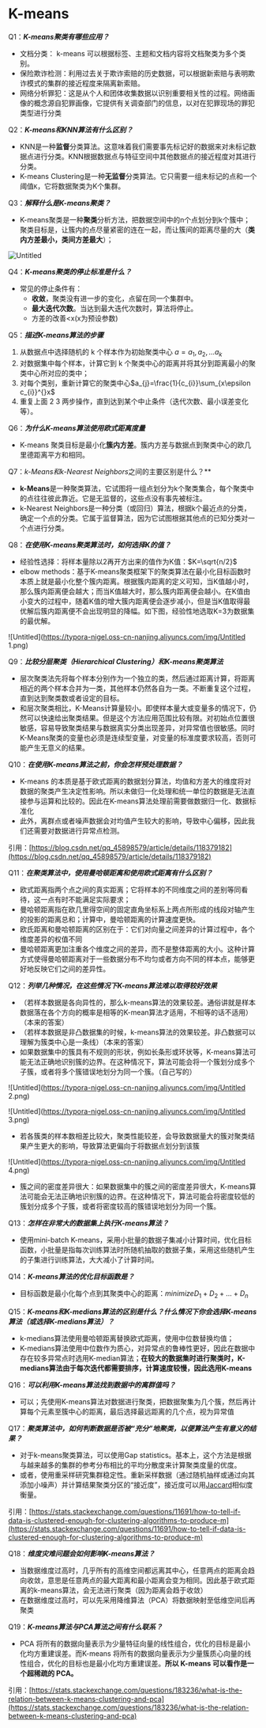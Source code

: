 # K-means

Q1：***K-means聚类有哪些应用？***

- 文档分类： k-means 可以根据标签、主题和文档内容将文档聚类为多个类别。
- 保险欺诈检测：利用过去关于欺诈索赔的历史数据，可以根据新索赔与表明欺诈模式的集群的接近程度来隔离新索赔。
- 网络分析罪犯：这是从个人和团体收集数据以识别重要相关性的过程。网络画像的概念源自犯罪画像，它提供有关调查部门的信息，以对在犯罪现场的罪犯类型进行分类

Q2：***K-means和KNN算法有什么区别？***

- KNN是一种**监督**分类算法。这意味着我们需要事先标记好的数据来对未标记数据点进行分类。KNN根据数据点与特征空间中其他数据点的接近程度对其进行分类。
- K-means Clustering是一种**无监督**分类算法。它只需要一组未标记的点和一个阈值`K`，它将数据聚类为K个集群。

Q3：***解释什么是K-means聚类？***

- K-means聚类是一种**聚类**分析方法，把数据空间中的n个点划分到k个簇中；聚类目标是，让簇内的点尽量紧密的连在一起，而让簇间的距离尽量的大（**类内方差最小，类间方差最大**）；

![Untitled](https://typora-nigel.oss-cn-nanjing.aliyuncs.com/img/Untitled.png)

Q4：***K-means聚类的停止标准是什么？***

- 常见的停止条件有：
    - **收敛**，聚类没有进一步的变化，点留在同一个集群中。
    - **最大迭代次数**。当达到最大迭代次数时，算法将停止。
    - 方差的改善<x(x为预设参数)

Q5：***描述K-means算法的步骤***

1. 从数据点中选择随机的 k 个样本作为初始聚类中心 $a=a_{1},a_{2},...a_{k}$
2. 对数据集中每个样本，计算它到 k 个聚类中心的距离并将其分到距离最小的聚类中心所对应的类中；
3. 对每个类别，重新计算它的聚类中心$a_{j}=\frac{1}{c_{i}}\sum_{x\epsilon c_{i}}^{}x$
4. 重复上面 2 3 两步操作，直到达到某个中止条件（迭代次数、最小误差变化等）。

Q6：***为什么K-means算法使用欧式距离度量***

- K-means 聚类目标是最小化**簇内方差**。簇内方差与数据点到聚类中心的欧几里德距离平方和相同。

Q7：***k-Means*和*k-Nearest Neighbors*之间的主要区别是什么？**

- **k-Means**是一种聚类算法，它试图将一组点划分为k个聚类集合，每个聚类中的点往往彼此靠近。它是无监督的，这些点没有事先被标注。
- k-Nearest Neighbors是一种分类（或回归）算法，根据k个最近点的分类，确定一个点的分类。它属于监督算法，因为它试图根据其他点的已知分类对一个点进行分类。

Q8：***在使用K-means聚类算法时，如何选择K的值？***

- 经验性选择：将样本量除以2再开方出来的值作为K值：$K=\sqrt{n/2}$
- elbow methods：基于K-means聚类框架下的聚类算法在最小化目标函数时本质上就是最小化整个簇内距离。根据簇内距离的定义可知，当K值越小时，那么簇内距离便会越大；而当K值越大时，那么簇内距离便会越小。在K值由小变大的过程中，随着K值的增大簇内距离便会逐步减小，但是当K值取得最优解后簇内距离便不会出现明显的降幅。如下图，经验性地选取K=3为数据集的最优解。

![Untitled](https://typora-nigel.oss-cn-nanjing.aliyuncs.com/img/Untitled 1.png)

Q9：***比较分层聚类（Hierarchical Clustering）和K-means聚类算法***

- 层次聚类法先将每个样本分别作为一个独立的类，然后通过距离计算，将距离相近的两个样本合并为一类，其他样本仍然各自为一类。不断重复这个过程，直到达到聚类数或者设定的目标。
- 和层次聚类相比，K-Means计算量较小。即使样本量大或变量多的情况下，仍然可以快速给出聚类结果。但是这个方法应用范围比较有限。对初始点位置很敏感，容易导致聚类结果与数据真实分类出现差异，对异常值也很敏感。同时K-Means聚类的变量也必须是连续型变量，对变量的标准度要求较高，否则可能产生无意义的结果。

Q10：***在使用K-means算法之前，你会怎样预处理数据？***

- K-means 的本质是基于欧式距离的数据划分算法，均值和方差大的维度将对数据的聚类产生决定性影响。所以未做归一化处理和统一单位的数据是无法直接参与运算和比较的。因此在K-means算法处理前需要做数据归一化、数据标准化
- 此外，离群点或者噪声数据会对均值产生较大的影响，导致中心偏移，因此我们还需要对数据进行异常点检测。

引用：[https://blog.csdn.net/qq_45898579/article/details/118379182](https://blog.csdn.net/qq_45898579/article/details/118379182)

Q11：***在聚类算法中，使用曼哈顿距离和使用欧式距离有什么区别？***

- 欧式距离指两个点之间的真实距离；它将样本的不同维度之间的差别等同看待，这一点有时不能满足实际要求；
- 曼哈顿距离指在欧几里得空间的固定直角坐标系上两点所形成的线段对轴产生的投影的距离总和；计算中，曼哈顿距离的计算速度更快。
- 欧氏距离和曼哈顿距离的区别在于：它们对向量之间差异的计算过程中，各个维度差异的权值不同
- 曼哈顿距离更加注重各个维度之间的差异，而不是整体距离的大小。这种计算方式使得曼哈顿距离对于一些数据分布不均匀或者方向不同的样本点，能够更好地反映它们之间的差异性。

Q12：***列举几种情况，在这些情况下K-means算法难以取得较好效果***

- （若样本数据是各向异性的，那么k-means算法的效果较差。通俗讲就是样本数据落在各个方向的概率是相等的K-mean算法才适用，不相等的话不适用） （本来的答案）
- （若样本数据是非凸数据集的时候，k-means算法的效果较差。非凸数据可以理解为簇类中心是一条线）（本来的答案）
- 如果数据集中的簇具有不规则的形状，例如长条形或环状等，K-means算法可能无法正确地识别簇的边界。在这种情况下，算法可能会将一个簇划分成多个子簇，或者将多个簇错误地划分为同一个簇。（自己写的）

![Untitled](https://typora-nigel.oss-cn-nanjing.aliyuncs.com/img/Untitled 2.png)

![Untitled](https://typora-nigel.oss-cn-nanjing.aliyuncs.com/img/Untitled 3.png)

- 若各簇类的样本数相差比较大，聚类性能较差，会导致数据量大的簇对聚类结果产生更大的影响，导致算法更偏向于将数据点划分到该簇

![Untitled](https://typora-nigel.oss-cn-nanjing.aliyuncs.com/img/Untitled 4.png)

- 簇之间的密度差异很大：如果数据集中的簇之间的密度差异很大，K-means算法可能会无法正确地识别簇的边界。在这种情况下，算法可能会将密度较低的簇划分成多个子簇，或者将密度较高的簇错误地划分为同一个簇。

  

Q13：***怎样在非常大的数据集上执行K-means算法？***

- 使用mini-batch K-means，采用小批量的数据子集减小计算时间，优化目标函数，小批量是指每次训练算法时所随机抽取的数据子集，采用这些随机产生的子集进行训练算法，大大减小了计算时间。

Q14：***K-means算法的优化目标函数是？***

- 目标函数是最小化每个点到其聚类中心的距离：$minimizeD_{1}+D_{2}+...+D_{n}$

Q15：***K-means和K-medians算法的区别是什么？什么情况下你会选择K-means算法（或选择K-medians算法）？***

- k-medians算法使用曼哈顿距离替换欧式距离，使用中位数替换均值；
- K-medians算法使用中位数作为质心，对异常点的鲁棒性更好，因此在数据中存在较多异常点时选用K-median算法；**在较大的数据集时进行聚类时，K-medians算法由于每次迭代都需要排序，计算速度较慢，因此选用K-means**

Q16：***可以利用K-means算法找到数据中的离群值吗？***

- 可以；先使用K-means算法对数据进行聚类，把数据聚集为几个簇，然后再计算每个元素至簇中心的距离，最后选择最远距离的几个点，视为异常值

Q17：***聚类算法中，如何判断数据是否被“充分”地聚类，以便算法产生有意义的结果？***

- 对于k-means聚类算法，可以使用Gap statistics。基本上，这个方法是根据与越来越多的集群的参考分布相比的平均分散度来计算聚类度量的优度。
- 或者，使用重采样研究集群稳定性。重新采样数据（通过随机抽样或通过向其添加小噪声）并计算结果聚类分区的“接近度”，接近度可以用[Jaccard](http://en.wikipedia.org/wiki/Jaccard_index)相似度衡量。

引用：[https://stats.stackexchange.com/questions/11691/how-to-tell-if-data-is-clustered-enough-for-clustering-algorithms-to-produce-m](https://stats.stackexchange.com/questions/11691/how-to-tell-if-data-is-clustered-enough-for-clustering-algorithms-to-produce-m)

Q18：***维度灾难问题会如何影响K-means算法？***

- 当数据维度过高时，几乎所有的高维空间都远离其中心，任意两点的距离会趋向收敛，意思是任意两点的最大距离和最小距离会变为相同。因此基于欧式距离的k-means算法，会无法进行聚类（因为距离会趋于收敛）
- 在数据维度过高时，可以先采用降维算法（PCA）将数据映射至低维空间后再聚类

Q19：***K-means算法与PCA算法之间有什么联系？***

- PCA 将所有的数据向量表示为少量特征向量的线性组合，优化的目标是最小化均方重建误差。而K-means 将所有的数据向量表示为少量簇质心向量的线性组合，优化的目标也是最小化均方重建误差。**所以 K-means 可以看作是一个超稀疏的 PCA。**

引用：[https://stats.stackexchange.com/questions/183236/what-is-the-relation-between-k-means-clustering-and-pca](https://stats.stackexchange.com/questions/183236/what-is-the-relation-between-k-means-clustering-and-pca)
